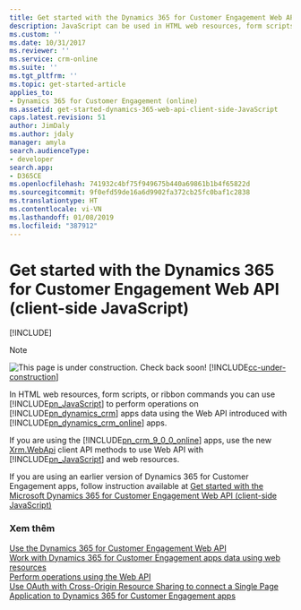 ```yaml
---
title: Get started with the Dynamics 365 for Customer Engagement Web API (client-side JavaScript) | MicrosoftDocs
description: JavaScript can be used in HTML web resources, form scripts or ribbon commands to perform operations on Dynamics 365 for Customer Engagement data using Web API
ms.custom: ''
ms.date: 10/31/2017
ms.reviewer: ''
ms.service: crm-online
ms.suite: ''
ms.tgt_pltfrm: ''
ms.topic: get-started-article
applies_to:
- Dynamics 365 for Customer Engagement (online)
ms.assetid: get-started-dynamics-365-web-api-client-side-JavaScript
caps.latest.revision: 51
author: JimDaly
ms.author: jdaly
manager: amyla
search.audienceType:
- developer
search.app:
- D365CE
ms.openlocfilehash: 741932c4bf75f949675b440a69861b1b4f65822d
ms.sourcegitcommit: 9f0efd59de16a6d9902fa372cb25fc0baf1c2838
ms.translationtype: HT
ms.contentlocale: vi-VN
ms.lasthandoff: 01/08/2019
ms.locfileid: "387912"
---
```

# <a name="get-started-with-the-dynamics-365-for-customer-engagement-web-api-client-side-javascript"></a>Get started with the Dynamics 365 for Customer Engagement Web API (client-side JavaScript)

[!INCLUDE[](../../includes/cc_applies_to_update_9_0_0.md)]

> [!NOTE]
> ![This page is under construction. Check back soon!](../../media/under_construction.png "Coming soon") [!INCLUDE[cc-under-construction](../../includes/cc-under-construction.md)]

In HTML web resources, form scripts, or ribbon commands you can use [!INCLUDE[pn_JavaScript](../../includes/pn-javascript.md)] to perform operations on [!INCLUDE[pn_dynamics_crm](../../includes/pn-dynamics-crm.md)] apps data using the Web API introduced with [!INCLUDE[pn_dynamics_crm_online](../../includes/pn-dynamics-crm-online.md)] apps.

If you are using the [!INCLUDE[pn_crm_9_0_0_online](../../includes/pn-crm-9-0-0-online.md)] apps, use the new [Xrm.WebApi](../clientapi/reference/xrm-webapi.md) client API methods to use Web API with [!INCLUDE[pn_JavaScript](../../includes/pn-javascript.md)] and web resources. 

If you are using an earlier version of Dynamics 365 for Customer Engagement apps, follow instruction available at [Get started with the Microsoft Dynamics 365 for Customer Engagement Web API (client-side JavaScript)](https://msdn.microsoft.com/library/gg334279.aspx)  
  
<!--

The Web API is especially easy to use with [!INCLUDE[pn_JavaScript](../../includes/pn-javascript.md)] and web resources because the JSON data that is sent and received with it is easily converted into [!INCLUDE[pn_JavaScript](../../includes/pn-javascript.md)] objects. Even so, most developers will want to create or use a helper [!INCLUDE[pn_JavaScript](../../includes/pn-javascript.md)] library to benefit from code re-use and keep their business logic code separate from their code to access data. This topic describes how to use the `XMLHttpRequest` object to perform operations with [!INCLUDE[pn_JavaScript](../../includes/pn-javascript.md)] as well as opportunities to create re-usable [!INCLUDE[pn_JavaScript](../../includes/pn-javascript.md)] libraries that provide functions to work with the Web API.  
  
<a name="bkmk_clientsideJS"></a>   
## Where you can use Client-side JavaScript  
 There are two areas where you can use client-side [!INCLUDE[pn_JavaScript](../../includes/pn-javascript.md)] to access [!INCLUDE[pn_dynamics_crm](../../includes/pn-dynamics-crm.md)] using the Web API:  
  
 [!INCLUDE[pn_JavaScript](../../includes/pn-javascript.md)] web resources  
 [!INCLUDE[pn_JavaScript](../../includes/pn-javascript.md)] code included in a [!INCLUDE[pn_JavaScript](../../includes/pn-javascript.md)] web resource running in the context of an HTML web resource, form scripts or ribbon commands.  
  
 When you use [!INCLUDE[pn_JavaScript](../../includes/pn-javascript.md)] web resources in [!INCLUDE[pn_dynamics_crm](../../includes/pn-dynamics-crm.md)] you do not need to authenticate because the web resources are part of the application the user is already authenticated. The rest of this topic will focus on this scenario. [!INCLUDE[proc_more_information](../../includes/proc-more-information.md)] [Web resources for Dynamics 365 for Customer Engagement](../web-resources.md),[Script (JScript) web resources](../script-jscript-web-resources.md), [Use JavaScript with Dynamics 365 for Customer Engagement](../use-javascript.md), & [Client scripting in Customer Engagement using JavaScript](../clientapi/client-scripting.md).  
  
 Single Page Applications  
 [!INCLUDE[pn_JavaScript](../../includes/pn-javascript.md)] code in a [!INCLUDE[pn_JavaScript](../../includes/pn-javascript.md)] library from another application running in a browser and authenticating to [!INCLUDE[pn_dynamics_crm](../../includes/pn-dynamics-crm.md)] using Cross-Origin Resource Sharing (CORS). This pattern is typically used for single page applications.  
  
 When you use [!INCLUDE[pn_JavaScript](../../includes/pn-javascript.md)] in a single page application (SPA) you can use the adal.js library to allow the user to authenticate and access [!INCLUDE[pn_dynamics_crm](../../includes/pn-dynamics-crm.md)] data in a page hosted on a different domain. Most of the information in this topic applies to this scenario but you must also integrate an authorization header into any request which contains a authentication token. For more information see [Use OAuth with Cross-Origin Resource Sharing  to connect a Single Page Application  to Dynamics 365 for Customer Engagement](../oauth-cross-origin-resource-sharing-connect-single-page-application.md)  
  
<a name="bkmk_understandingXHR"></a>   
## Understanding XMLHttpRequest  
 When you use the Web API  will use an [XMLHttpRequest](http://www.w3.org/TR/XMLHttpRequest/) object. `XMLHttpRequest (XHR)` is a native object found in all modern browsers, and it enables AJAX techniques to make webpages dynamic. Although the name of the object contains “XML,” all requests using the Web API will use JSON rather than XML.  
  
<a name="bkmk_XHRUsedByJavaScriptFrameworks"></a>   
### XMLHttpRequest used by JavaScript frameworks  
 [!INCLUDE[pn_JavaScript](../../includes/pn-javascript.md)] frameworks such as jQuery often wrap the underlying `XMLHttpRequest` object in a function (such as `$.ajax`) because previously not all browsers provided a native `XMLHttpRequest` in a standard way and also to simplify use. Now that modern browsers have a standard `XMLHttpRequest` implementation, you don’t need a separate library to mitigate these differences. Yet many developers continue to depend on [!INCLUDE[pn_JavaScript](../../includes/pn-javascript.md)] frameworks to request server resources. While it is fine to use jQuery and other [!INCLUDE[pn_JavaScript](../../includes/pn-javascript.md)] frameworks in HTML web resources or SPAs, we recommend avoiding them in form scripts or ribbon commands. With various solutions that may be installed for an organization, each potentially including different versions of a [!INCLUDE[pn_JavaScript](../../includes/pn-javascript.md)] framework, particularly jQuery, it can lead to unexpected results unless everyone performs steps to avoid conflicts. If you will perform Web API requests in form scripts or ribbon commands, we recommend that you use the `XMLHttpRequest` directly and not take a dependency on jQuery. [!INCLUDE[proc_more_information](../../includes/proc-more-information.md)] [Use of jQuery](../use-javascript.md#BKMK_UsingjQuery)  
  
 This topic describes how to use native `XMLHttpRequest` directly, but the same concepts will apply when using jQuery or other [!INCLUDE[pn_JavaScript](../../includes/pn-javascript.md)] frameworks that run in a browser since they all use `XMLHttpRequest`. You can use a library that uses XHR directly in a browser with any [!INCLUDE[pn_JavaScript](../../includes/pn-javascript.md)] framework.  
  
<a name="bkmk_usingXHR"></a>   
## Using XMLHttpRequest  
 The following is a very simple example showing how to create an account entity using the Web API and the `XMLHttpRequest` object. In this example, only the `clientURL` variable is not defined.  
  
```javascript  
var req = new XMLHttpRequest()  
req.open("POST",encodeURI(clientURL + "/api/data/v8.1/accounts"), true);  
req.setRequestHeader("Accept", "application/json");  
req.setRequestHeader("Content-Type", "application/json; charset=utf-8");  
req.setRequestHeader("OData-MaxVersion", "4.0");  
req.setRequestHeader("OData-Version", "4.0");  
req.onreadystatechange = function () {  
 if (this.readyState == 4 /* complete */) {  
  req.onreadystatechange = null;  
  if (this.status == 204) {  
   var accountUri = this.getResponseHeader("OData-EntityId");  
   console.log("Created account with URI: "+ accountUri)  
  }  
  else {  
   var error = JSON.parse(this.response).error;  
   console.log(error.message);  
  }  
 }  
};  
req.send(JSON.stringify({ name: "Sample account" }));  
```  
  
 The following sections describe what this code does.  
  
<a name="bkmk_openXHR"></a>   
### Open the XMLHttpRequest  
 After you initialize the `XMLHttpRequest` object, you have to open it before you can set properties or send it. The `open` method parameters are an HTTP request method, a URL, and a `boolean` parameter to indicate whether the operation should be performed asynchronously. You should always choose to perform operations asynchronously. [!INCLUDE[proc_more_information](../../includes/proc-more-information.md)] [Use asynchronous data access methods](../use-javascript.md#bkmk_useasynchronous)  
  
 In this example, because we’re creating an account entity, we need to set the URL to match the entity set path for the <xref href="Microsoft.Dynamics.CRM.account?text=account EntityType" />. The full URL in this example is `clientURL + "/api/data/v8.1/accounts` and the `clientURL` variable must be set to root URL of the [!INCLUDE[pn_dynamics_crm](../../includes/pn-dynamics-crm.md)] application.  For web resources that have access to the context object, the [getClientUrl](../clientapi/reference/Xrm-Utility/getGlobalContext/getClientUrl.md) method that can be accessed through the client-side context object available using the [getGlobalContext method](../clientapi/reference/Xrm-Utility/getGlobalContext.md). You should use the [encodeURI](https://msdn.microsoft.com/library/xh9be5xc.aspx) function on any URL you send to the service to ensure it doesn’t include unsafe characters.  
  
 Because this function creates an entity, the HTTP request method is POST as described in [Create an entity using the Web API](create-entity-web-api.md).  
  
 The `XMLHttpRequest``open` method also provides for specifying a user name and password. You don’t need to specify a value for these parameters with web resources because the user is already authenticated. For SPAs, the authentication is managed through a token rather than these parameters.  
  
<a name="bkmk_setXHRHeaders"></a>   
### Set the headers and event handler  
 After you open the `XMLHttpRequest` you can apply a number of request headers using the `setRequestHeader` method. You should generally use the headers shown here with some variations for special kinds of operations. [!INCLUDE[proc_more_information](../../includes/proc-more-information.md)] [Http headers](compose-http-requests-handle-errors.md#bkmk_headers).  
  
 Before you send the request, you need to include an event handler that detects when the operation is complete. After you send the request, it progresses through several states before the response is returned. To capture the moment that the `XMLHttpRequest` completes, you must set an event handler to the `onreadystatechange` property to detect when the `readystate` property equals 4, which indicates complete. At that time you can examine the `status` property.  
  
> [!NOTE]
>  After the `XMLHttpRequest` is complete, it is a best practice to set the `onreadystatechange` property to `null` to avoid potential memory leak issues.  
  
 Within the anonymous function that is your event handler, after you have verified completion, you can examine the `status` property to determine whether the operation was successful. In this case, the expected status value is 204 No Content because nothing is expected in the body of the response from a create operation. The URI for the account created is in the `OData-EntityId` header and can be accessed using the `getResponseHeader` method.  
  
 If this was a different operation that was expected to return data in the response, it would have a 200 OK`status` value and the function would use `JSON.parse` on the `XMLHttpRequest` response to convert the JSON response into a [!INCLUDE[pn_JavaScript](../../includes/pn-javascript.md)] object that your code could access. [!INCLUDE[proc_more_information](../../includes/proc-more-information.md)] [Parsing JSON returned](get-started-web-api-client-side-javascript.md#bkmk_parsingJSON)  
  
 If the status isn’t the expected value, it’s an error and an error object is returned with the properties described in [Parse errors from the response](compose-http-requests-handle-errors.md#bkmk_parseErrors). This example uses `JSON.parse` to convert the `XMLHttpRequest``response` property into a [!INCLUDE[pn_JavaScript](../../includes/pn-javascript.md)] object so that the `message` property can be accessed.  
  
<a name="bkmk_sendXHR"></a>   
### Send the XMLHttpRequest  
 Finally, use the `XMLHttpRequest``send` method to send the request, including any JSON data required. Use `JSON.stringify` to convert [!INCLUDE[pn_JavaScript](../../includes/pn-javascript.md)] objects to JSON strings that can be included in the body of the request when you send it.  
  
<a name="bkmk_composingJSON"></a>   
## Composing JSON data to send  
 In the preceding example, the account entity is created using just a single property set. To determine which properties are available for an entity you need to look at the [CSDL metadata document](web-api-types-operations.md#bkmk_csdl), documentation generated from that document, or code generated using that document. For system  business entities included in all [!INCLUDE[pn_dynamics_crm](../../includes/pn-dynamics-crm.md)] organizations you can refer to the <xref:Microsoft.Dynamics.CRM.EntityTypeIndex>. Property names are lower case and accept simple data types that correspond to the following [!INCLUDE[pn_JavaScript](../../includes/pn-javascript.md)] types: `Boolean`, `Number`, `String`, `Array`, `Object`, and `Date`.  
  
> [!NOTE]
>  The only exception to using simple data types is the <xref href="Microsoft.Dynamics.CRM.BooleanManagedProperty?text=BooleanManagedProperty ComplexType" /> which is used for entities which store solution-aware data such as web resources, templates, reports, roles, savedqueries, and in metadata entities. This property is never used for entities that store business data. Metadata entities use  many complex types and follow different rules. For more information see [Use the Web API with Dynamics 365 for Customer Engagement metadata](use-web-api-metadata.md).  
  
 Composing data to send in a request is usually a simple matter of creating an ordinary [!INCLUDE[pn_JavaScript](../../includes/pn-javascript.md)] object and setting appropriate properties. The following code shows two valid methods for defining a [!INCLUDE[pn_JavaScript](../../includes/pn-javascript.md)] object with properties and values. This example uses selected properties from the contact entity defined in <xref href="Microsoft.Dynamics.CRM.contact?text=contact EntityType" />.  
  
```javascript  
var contact = new Object();  
contact.firstname = "John";  
contact.lastname = "Smith";  
contact.accountrolecode = 2; //Employee  
contact.creditonhold = false; //Number value works here too. 0 is false and 1 is true  
contact.birthdate = new Date(1980, 11, 2);  
contact["parentcustomerid_account@odata.bind"] = "/accounts(f3a11f36-cd9b-47c1-8c44-e65b961257ed)"  
  
var contact = {  
 firstname: "John",  
 lastname: "Smith",  
 accountrolecode: 2,//Employee  
 creditonhold: false,  
 birthdate: new Date(1980, 11, 2),  
 "parentcustomerid_account@odata.bind": "/accounts(f3a11f36-cd9b-47c1-8c44-e65b961257ed)"  
};  
```  
  
 Regardless of how these objects are defined, after you use `JSON.stringify` they will both be converted into the same JSON string.  
  
```json  
{  
 "firstname": "John",  
 "lastname": "Smith",  
 "accountrolecode": 2,  
 "creditonhold": false,  
 "birthdate": "1980-12-02T08:00:00.000Z",  
 "parentcustomerid_account@odata.bind": "/accounts(f3a11f36-cd9b-47c1-8c44-e65b961257ed)"  
}  
```  
  
 There are times when you must define a property that doesn’t follow ordinary property naming guidelines for [!INCLUDE[pn_JavaScript](../../includes/pn-javascript.md)]. For example, when you set the value of a single-valued navigation property when creating an entity you need to append `@odata.bind` to the name of the property and set the value to a URL corresponding to the related entity. In this case, you must define the property in an bracket notation style as shown in the preceding example.  
  
 Except when working with metadata entities, you won’t set entity properties to an object. With metadata entities you frequently need to set properties that are complex type or enumeration values. But this is not common with ordinary business entities.  
  
 When you create related entities you may set the value of a collection-valued navigation property using an `Array`, but this is a rather specialized operation. [!INCLUDE[proc_more_information](../../includes/proc-more-information.md)] [Create related entities in one operation](create-entity-web-api.md#bkmk_CreateRelated)  
  
### Entity type properties  
 When you post an entity to an action where the parameter type represents a base type for the entity, such as <xref href="Microsoft.Dynamics.CRM.crmbaseentity?text=crmbaseentity EntityType" /> or <xref href="Microsoft.Dynamics.CRM.activitypointer?text=activitypointer EntityType" />, you may need to include the `@odata.type` property with the full name of the entity type as the value. For example, since <xref href="Microsoft.Dynamics.CRM.letter?text=letter EntityType" /> inherits from activitypointer, you may need to explicitly state the type of entity using the following property and value:`"@odata.type": "Microsoft.Dynamics.CRM.letter"`.  
  
<a name="bkmk_sendingUpdateData"></a>   
### Sending data for update operations  
 When you update entities, it’s important to only set property values for those properties you intend to update. You should not retrieve an entity, update properties of the retrieved instance and then use that instance in an update operation. Instead, you should create a new object and set new properties only for those properties you intend to update.  
  
 If you simply copy over all the properties of a retrieved entity and update it using PATCH, each of the properties you send will be considered an update, even if the value is the same as the current value. If you have auditing enabled for the entity and the attribute it will indicate that the data is changed when there was no actual change in the value. [!INCLUDE[proc_more_information](../../includes/proc-more-information.md)] [Basic update](update-delete-entities-using-web-api.md#bkmk_update)  
  
<a name="bkmk_parsingJSON"></a>   
## Parsing JSON returned  
 Although the create operation used in the preceding example doesn’t return JSON data, most operations using GET will return JSON. For most types of data returned, converting the JSON into [!INCLUDE[pn_JavaScript](../../includes/pn-javascript.md)] can be achieved using the following line of code.  
  
```javascript  
var data = JSON.parse(this.response)  
```  
  
 However, data that includes dates are a problem because dates are passed as a string, for example `2015-10-25T17:23:55Z`. To convert this into a [!INCLUDE[pn_JavaScript](../../includes/pn-javascript.md)]`Date` object you must use the `reviver` parameter for the [JSON.parse](https://msdn.microsoft.com/library/cc836466.aspx) function. The following is an example of a function that can be used to parse dates.  
  
```javascript  
function dateReviver(key, value) {  
  var a;  
  if (typeof value === 'string') {  
   a = /^(\d{4})-(\d{2})-(\d{2})T(\d{2}):(\d{2}):(\d{2}(?:\.\d*)?)Z$/.exec(value);  
   if (a) {  
    return new Date(Date.UTC(+a[1], +a[2] - 1, +a[3], +a[4], +a[5], +a[6]));  
   }  
  }  
  return value;  
 };  
```  
  
 To apply this function just include it as a parameter, as shown here.  
  
```javascript  
var data = JSON.parse(this.response,dateReviver)  
```  
  
<a name="bkmk_createCallbackFunction"></a>   
## Create a re-usable function using callbacks  
 When you have the code to perform a specific operation you’ll want to re-use it rather than write the same code again and again. The next step is to create a [!INCLUDE[pn_JavaScript](../../includes/pn-javascript.md)] library that contains a function to perform the operation with any available options. In this case there are only two variables for the create operation: the entity set name and the JSON definition of the entity to create. Rather than writing all the code shown previously, the same operation can be contained in a function that just takes a few lines of code to use.  
  
 Asynchronous operations with [!INCLUDE[pn_JavaScript](../../includes/pn-javascript.md)] have traditionally employed callback functions as a way to capture any return values from the asynchronous operation and continue the logic in your program. Using the code for the create operation described previously, the goal here is to allow for the same operation to be performed using just the following code.  
  
```javascript  
MyNameSpace.WebAPI.create("accounts",  
{ name: "Sample account" },  
function (accountUri) { console.log("Created account with URI: " + accountUri) },  
function (error) { console.log(error.message); });  
```  
  
 In this example, `MyNameSpace.WebAPI` represents the best practice of providing a unique name for any functions you use. [!INCLUDE[proc_more_information](../../includes/proc-more-information.md)] [Define unique names for your JavaScript functions](../use-javascript.md#bkmk_DefineUniqueNames)  
  
 For this library we plan to include functions for additional operations so there is an opportunity to have re-usable private functions to support operations. The following code shows a library which demonstrates this and includes a `MyNameSpace.WebAPI.create` function using callbacks.  
  
```javascript  
"use strict";  
var MyNameSpace = window.MyNameSpace || {};  
MyNameSpace.WebAPI = MyNameSpace.WebAPI || {};  
(function () {  
 this.create = function (entitySetName, entity, successCallback, errorCallback) {  
  var req = new XMLHttpRequest();  
  req.open("POST", encodeURI(getWebAPIPath() + entitySetName), true);  
  req.setRequestHeader("Accept", "application/json");  
  req.setRequestHeader("Content-Type", "application/json; charset=utf-8");  
  req.setRequestHeader("OData-MaxVersion", "4.0");  
  req.setRequestHeader("OData-Version", "4.0");  
  req.onreadystatechange = function () {  
   if (this.readyState == 4 /* complete */) {  
    req.onreadystatechange = null;  
    if (this.status == 204) {  
     if (successCallback)  
      successCallback(this.getResponseHeader("OData-EntityId"));  
    }  
    else {  
     if (errorCallback)  
      errorCallback(MyNameSpace.WebAPI.errorHandler(this.response));  
    }  
   }  
  };  
  req.send(JSON.stringify(entity));  
 };  
  
 //Internal supporting functions  
 function getClientUrl() {  
  //Get the organization URL  
  if (typeof GetGlobalContext == "function" &&  
      typeof GetGlobalContext().getClientUrl == "function") {  
   return GetGlobalContext().getClientUrl();  
  }  
  else {  
   //If GetGlobalContext is not defined check for Xrm.Page.context;  
   if (typeof Xrm != "undefined" &&  
       typeof Xrm.Page != "undefined" &&  
       typeof Xrm.Page.context != "undefined" &&  
       typeof Xrm.Page.context.getClientUrl == "function") {  
    try {  
     return Xrm.Page.context.getClientUrl();  
    } catch (e) {  
     throw new Error("Xrm.Page.context.getClientUrl is not available.");  
    }  
   }  
   else { throw new Error("Context is not available."); }  
  }  
 }  
 function getWebAPIPath() {  
  return getClientUrl() + "/api/data/v8.1/";  
 }  
  
 // This function is called when an error callback parses the JSON response  
 // It is a public function because the error callback occurs within the onreadystatechange   
 // event handler and an internal function would not be in scope.  
 this.errorHandler = function (resp) {  
  try {  
   return JSON.parse(resp).error;  
  } catch (e) {  
   return new Error("Unexpected Error")  
  }  
 }  
  
}).call(MyNameSpace.WebAPI);  
```  
  
 This library demonstrates the best practice of defining a function within a self-executing anonymous function (also known as a self-invoked anonymous function or immediately-invoked anonymous function) and attaching the function to the `MyNameSpace.WebAPI` namespace. This allows you to define internal functions that are not accessible by other code. Any function that is defined as a part of `this` will be public and any functions within the anonymous function can be used by public functions but not code external to the anonymous function. The code within the function cannot be modified by other code in the page.  
  
 The namespace is defined so that it will not overwrite any other code that uses the same namespace but it will overwrite any functions with the same name that are part of that namespace. You can create separate libraries which add additional public functions to the namespace as long as they do not have the same name.  
  
 The `MyNameSpace.WebAPI.create` function provides the following parameters:  
  
|Name|Description|  
|----------|-----------------|  
|`entitySetName`|The name of the entity set for the type of entity you want to create.|  
|`entity`|An object with the properties for the entity you want to create.|  
|`successCallback`|The function to call when the entity is created. The Uri of the created entity is passed to this function.|  
|`errorCallback`|The function to call when there is an error. The error will be passed to this function.|  
  
 The code that configures the `XMLHttpRequest` object has been modified to use these parameter values and also an additional internal helper function `getWebAPIPath` which will find the base organization URI and append the URL to match the root URI for the Web API so you don’t need to include it. The URI for the created entity is passed to the `successCallback` if it is defined. Similarly the public `errorHandler` function is used to parse any error that is returned. The `errorHandler` function must be public because it is called within the event handler for the `onreadystatechange` event and this is not within the scope of the namespace. It must be called using the full name: `MyNameSpace.WebAPI.errorHandler`.  
  
<a name="bkmk_createPromiseFunction"></a>   
## Create a re-usable function using promises  
 While callbacks have been traditionally used for asynchronous operations, many developers feel they are somewhat unwieldy, and difficult to read and debug because a series of asynchronous operations will build upon each other to create code that forms a “*pyramid of doom*” as indentation causes the code, using anonymous functions, to move further and further to the right of the page. Although this issue can be addressed by using named functions rather than anonymous functions, many developers appreciate the benefits offered by *promises*. A `Promise` object represents an operation that is not completed yet, but is expected to complete in the future.  
  
 There are many third party libraries and [!INCLUDE[pn_JavaScript](../../includes/pn-javascript.md)] frameworks which offer different implementations of promises. JQuery has offered a behavior based on the [CommonJS Promises/A](http://wiki.commonjs.org/wiki/Promises/A) design via [Deferred object](https://api.jquery.com/category/deferred-object/) and others insist on compliance with the [Promises/A+](https://github.com/promises-aplus/promises-spec) specification. An explanation of the differences between these implementations is beyond the scope of this topic. The objective of this section is simply to call out how a helper function for the [!INCLUDE[pn_dynamics_crm](../../includes/pn-dynamics-crm.md)] Web API using a native `XMLHttpRequest` object can be written to use the native [Promise object](https://msdn.microsoft.com/library/dn802826.aspx) that is implemented in most modern browsers supported by [!INCLUDE[pn_dynamics_crm](../../includes/pn-dynamics-crm.md)]. The following browsers have a native implementation of promises: [!INCLUDE[tn_Google_Chrome](../../includes/tn-google-chrome.md)] 32, Opera 19, [!INCLUDE[tn_Mozilla_Firefox](../../includes/tn-mozilla-firefox.md)] 29, [!INCLUDE[tn_Apple_Safari](../../includes/tn-apple-safari.md)] 8 and [!INCLUDE[pn_microsoft_edge](../../includes/pn-microsoft-edge.md)].  
  
> [!NOTE]
> [!INCLUDE[pn_ie_11](../../includes/pn-ie-11.md)] doesn’t implement native promises. For browsers that do not implement native promises, you must include a separate library to provide a *polyfill*. A polyfill is code that provides capabilities not provided natively by a browser. There are several polyfills or libraries which will allow [!INCLUDE[pn_ie_11](../../includes/pn-ie-11.md)] to have promises: [es6-promise](https://github.com/jakearchibald/es6-promise), [q.js](https://github.com/kriskowal/q), and [bluebird](http://bluebirdjs.com/docs/getting-started.html).  
  
 The benefit of using promises can be best demonstrated by an example. The following code uses the callback version of `MyNameSpace.WebAPI.create` to create an account and then three tasks associated with it.  
  
```javascript  
MyNameSpace.WebAPI.create("accounts",  
 { name: "Sample account" },  
 function (accountUri) {  
  console.log("Created account with URI: " + accountUri);  
  MyNameSpace.WebAPI.create("tasks",  
   { subject: "Task 1", "regardingobjectid_account_task@odata.bind": accountUri },  
   function () {  
    MyNameSpace.WebAPI.create("tasks",  
     { subject: "Task 2", "regardingobjectid_account_task@odata.bind": accountUri },  
     function () {  
      MyNameSpace.WebAPI.create("tasks",  
       { subject: "Task 3", "regardingobjectid_account_task@odata.bind": accountUri },  
       function () {  
        //Finished creating three tasks  
        console.log("Three tasks created");  
       },  
      function (error) { console.log(error.message); });  
     },  
     function (error) { console.log(error.message); });  
   },  
  function (error) { console.log(error.message); });  
 },  
function (error) { console.log(error.message); });  
```  
  
 For the purpose of this example, ignore the fact that all these records could be created in a single operation using deep insert. [!INCLUDE[proc_more_information](../../includes/proc-more-information.md)] [Create related entities in one operation](create-entity-web-api.md#bkmk_CreateRelated)  
  
 The callback code is challenging because it ends in the middle of the code block. Meanwhile, using promises you can create the same records with the following code.  
  
```javascript  
var accountUri;  
MyNameSpace.WebAPI.create("accounts", { name: "Sample account" })  
.then(function (aUri) {  
 accountUri = aUri;  
 console.log("Created account with URI: " + accountUri);  
})  
.then(function () {  
 return MyNameSpace.WebAPI.create("tasks", { subject: "Task 1", "regardingobjectid_account_task@odata.bind": accountUri });  
})  
.then(function () {  
 return MyNameSpace.WebAPI.create("tasks", { subject: "Task 2", "regardingobjectid_account_task@odata.bind": accountUri });  
})  
.then(function () {  
 return MyNameSpace.WebAPI.create("tasks", { subject: "Task 3", "regardingobjectid_account_task@odata.bind": accountUri });  
})  
.catch(function (error) { console.log(error.message); });  
```  
  
 Using promises preserves the flow of the code and allows for catching any error that occurs in a single catch function.  
  
 Converting the function with callbacks to use promises is a matter of removing the callback parameters and returning a slightly modified `XMLHttpRequest`, as shown in the following code example.  
  
```javascript  
return new Promise(function (resolve, reject) {  
 var req = new XMLHttpRequest();  
 req.open("POST", encodeURI(getWebAPIPath() + entitySetName), true);  
 req.setRequestHeader("Accept", "application/json");  
 req.setRequestHeader("Content-Type", "application/json; charset=utf-8");  
 req.setRequestHeader("OData-MaxVersion", "4.0");  
 req.setRequestHeader("OData-Version", "4.0");  
 req.onreadystatechange = function () {  
 if (this.readyState == 4 /* complete */) {  
  req.onreadystatechange = null;  
  if (this.status == 204) {  
  resolve(req.getResponseHeader("OData-EntityId"));  
  }  
  else {  
  reject(MyNameSpace.WebAPI.errorHandler(req.response));  
  }  
 }  
 };  
 req.send(JSON.stringify(entity));  
});  
```  
  
 Besides removing the callback parameters, the `XMLHttpRequest` is included in the `Promise` and rather than passing results or errors to the success or error callbacks, they’re passed to `resolve` or `reject` parameters. The following code represents the entire [!INCLUDE[pn_JavaScript](../../includes/pn-javascript.md)] library containing the `MyNameSpace.WebAPI.create` function. All that’s left to do is add more re-usable Web API operations using the same pattern.  
  
```javascript  
"use strict";  
var MyNameSpace = window.MyNameSpace || {};  
MyNameSpace.WebAPI = MyNameSpace.WebAPI || {};  
(function () {  
 /** @description Create a new entity  
  * @param {string} entitySetName The name of the entity set for the type of entity you want to create.  
  * @param {object} entity An object with the properties for the entity you want to create.  
  */  
 this.create = function (entitySetName, entity) {  
  /// <summary>Create a new entity</summary>  
  /// <param name="entitySetName" type="String">The name of the entity set for the entity you want to create.</param>  
  /// <param name="entity" type="Object">An object with the properties for the entity you want to create.</param>         
  if (!isString(entitySetName)) {  
   throw new Error("MyNameSpace.WebAPI.create entitySetName parameter must be a string.");  
  }  
  if (isNullOrUndefined(entity)) {  
   throw new Error("MyNameSpace.WebAPI.create entity parameter must not be null or undefined.");  
  }  
  
  return new Promise(function (resolve, reject) {  
   var req = new XMLHttpRequest();  
   req.open("POST", encodeURI(getWebAPIPath() + entitySetName), true);  
   req.setRequestHeader("Accept", "application/json");  
   req.setRequestHeader("Content-Type", "application/json; charset=utf-8");  
   req.setRequestHeader("OData-MaxVersion", "4.0");  
   req.setRequestHeader("OData-Version", "4.0");  
   req.onreadystatechange = function () {  
    if (this.readyState == 4 /* complete */) {  
     req.onreadystatechange = null;  
     if (this.status == 204) {  
      resolve(req.getResponseHeader("OData-EntityId"));  
     }  
     else {  
      reject(MyNameSpace.WebAPI.errorHandler(req.response));  
     }  
    }  
   };  
   req.send(JSON.stringify(entity));  
  });  
  
 };  
  
 //Internal supporting functions  
 function getClientUrl() {  
  //Get the organization URL  
  if (typeof GetGlobalContext == "function" &&  
      typeof GetGlobalContext().getClientUrl == "function") {  
   return GetGlobalContext().getClientUrl();  
  }  
  else {  
   //If GetGlobalContext is not defined check for Xrm.Page.context;  
   if (typeof Xrm != "undefined" &&  
       typeof Xrm.Page != "undefined" &&  
       typeof Xrm.Page.context != "undefined" &&  
       typeof Xrm.Page.context.getClientUrl == "function") {  
    try {  
     return Xrm.Page.context.getClientUrl();  
    } catch (e) {  
     throw new Error("Xrm.Page.context.getClientUrl is not available.");  
    }  
   }  
   else { throw new Error("Context is not available."); }  
  }  
 }  
 function getWebAPIPath() {  
  return getClientUrl() + "/api/data/v8.1/";  
 }  
  
 //Internal validation functions  
 function isString(obj) {  
  if (typeof obj === "string") {  
   return true;  
  }  
  return false;  
  
 }  
 function isNull(obj) {  
  if (obj === null)  
  { return true; }  
  return false;  
 }  
 function isUndefined(obj) {  
  if (typeof obj === "undefined") {  
   return true;  
  }  
  return false;  
 }  
 function isFunction(obj) {  
  if (typeof obj === "function") {  
   return true;  
  }  
  return false;  
 }  
 function isNullOrUndefined(obj) {  
  if (isNull(obj) || isUndefined(obj)) {  
   return true;  
  }  
  return false;  
 }  
 function isFunctionOrNull(obj) {  
  if (isNull(obj))  
  { return true; }  
  if (isFunction(obj))  
  { return true; }  
  return false;  
 }  
  
 // This function is called when an error callback parses the JSON response.  
 // It is a public function because the error callback occurs in the onreadystatechange   
 // event handler and an internal function wouldn’t be in scope.  
 this.errorHandler = function (resp) {  
  try {  
   return JSON.parse(resp).error;  
  } catch (e) {  
   return new Error("Unexpected Error")  
  }  
 }  
  
}).call(MyNameSpace.WebAPI);  
```
-->  
  
### <a name="see-also"></a>Xem thêm  
 [Use the Dynamics 365 for Customer Engagement Web API](../use-microsoft-dynamics-365-web-api.md)   
 [Work with Dynamics 365 for Customer Engagement apps data using web resources](../work-data-using-web-resources.md)   
 [Perform operations using the Web API](perform-operations-web-api.md)    
 [Use OAuth with Cross-Origin Resource Sharing  to connect a Single Page Application  to Dynamics 365 for Customer Engagement apps](../oauth-cross-origin-resource-sharing-connect-single-page-application.md)
